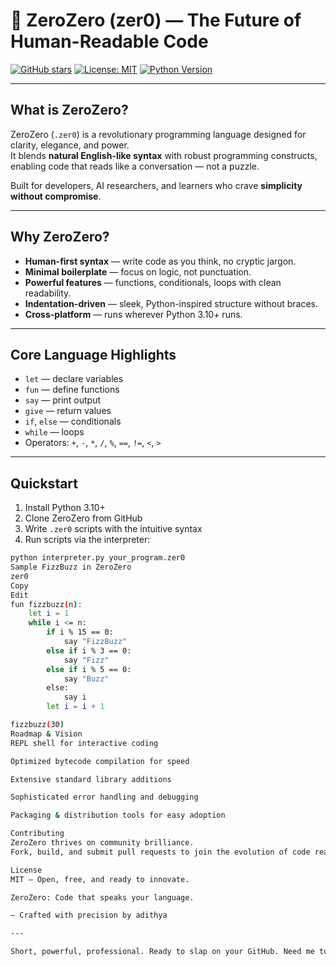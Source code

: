 # 🚀 ZeroZero (zer0) — The Future of Human-Readable Code

[![GitHub stars](https://img.shields.io/github/stars/ArchieTUX/zerozero?style=social)](https://github.com/ArchieTUX/zerozero/stargazers)
[![License: MIT](https://img.shields.io/badge/License-MIT-green.svg)](LICENSE)
[![Python Version](https://img.shields.io/badge/python-3.10%2B-blue.svg)](https://www.python.org/downloads/)

---

## What is ZeroZero?

ZeroZero (`.zer0`) is a revolutionary programming language designed for clarity, elegance, and power.  
It blends **natural English-like syntax** with robust programming constructs, enabling code that reads like a conversation — not a puzzle.

Built for developers, AI researchers, and learners who crave **simplicity without compromise**.

---

## Why ZeroZero?

- **Human-first syntax** — write code as you think, no cryptic jargon.  
- **Minimal boilerplate** — focus on logic, not punctuation.  
- **Powerful features** — functions, conditionals, loops with clean readability.  
- **Indentation-driven** — sleek, Python-inspired structure without braces.  
- **Cross-platform** — runs wherever Python 3.10+ runs.

---

## Core Language Highlights

- `let` — declare variables  
- `fun` — define functions  
- `say` — print output  
- `give` — return values  
- `if`, `else` — conditionals  
- `while` — loops  
- Operators: `+`, `-`, `*`, `/`, `%`, `==`, `!=`, `<`, `>`

---

## Quickstart

1. Install Python 3.10+  
2. Clone ZeroZero from GitHub  
3. Write `.zer0` scripts with the intuitive syntax  
4. Run scripts via the interpreter:

```bash
python interpreter.py your_program.zer0
Sample FizzBuzz in ZeroZero
zer0
Copy
Edit
fun fizzbuzz(n):
    let i = 1
    while i <= n:
        if i % 15 == 0:
            say "FizzBuzz"
        else if i % 3 == 0:
            say "Fizz"
        else if i % 5 == 0:
            say "Buzz"
        else:
            say i
        let i = i + 1

fizzbuzz(30)
Roadmap & Vision
REPL shell for interactive coding

Optimized bytecode compilation for speed

Extensive standard library additions

Sophisticated error handling and debugging

Packaging & distribution tools for easy adoption

Contributing
ZeroZero thrives on community brilliance.
Fork, build, and submit pull requests to join the evolution of code readability.

License
MIT — Open, free, and ready to innovate.

ZeroZero: Code that speaks your language.

— Crafted with precision by adithya

---

Short, powerful, professional. Ready to slap on your GitHub. Need me to make a minimal contributing guide next?









